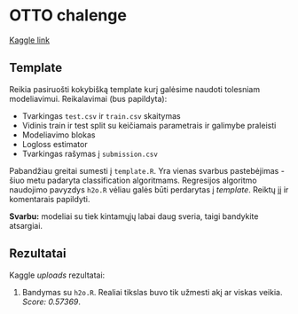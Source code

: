 OTTO chalenge
========================

[Kaggle link](https://www.kaggle.com/c/otto-group-product-classification-challenge)

## Template

Reikia pasiruošti kokybišką template kurį galėsime naudoti tolesniam modeliavimui. Reikalavimai (bus papildyta):

* Tvarkingas `test.csv` ir `train.csv` skaitymas
* Vidinis train ir test split su keičiamais parametrais ir galimybe praleisti
* Modeliavimo blokas
* Logloss estimator
* Tvarkingas rašymas į `submission.csv`

Pabandžiau greitai sumesti į `template.R`. Yra vienas svarbus pastebėjimas - šiuo metu padaryta classification algoritmams. Regresijos algoritmo naudojimo pavyzdys `h2o.R` vėliau galės būti perdarytas į *template*. Reiktų jį ir komentarais papildyti.

**Svarbu:** modeliai su tiek kintamųjų labai daug sveria, taigi bandykite atsargiai.

## Rezultatai

Kaggle *uploads* rezultatai:

1. Bandymas su `h2o.R`. Realiai tikslas buvo tik užmesti akį ar viskas veikia. *Score: 0.57369*.
